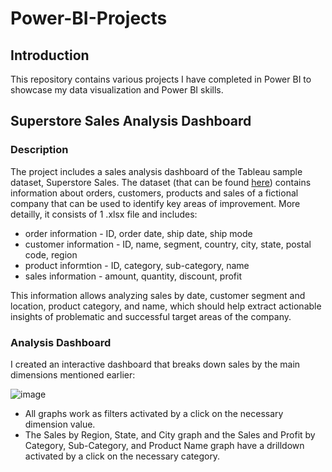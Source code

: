 # Power-BI-Projects

## Introduction

This repository contains various projects I have completed in Power BI to showcase my data visualization and Power BI skills.

## Superstore Sales Analysis Dashboard

### Description

The project includes a sales analysis dashboard of the Tableau sample dataset, Superstore Sales. The dataset (that can be found [here](https://public.tableau.com/app/learn/sample-data)) contains information about orders, customers, products and sales of a fictional company that can be used to identify key areas of improvement. More detailly, it consists of 1 .xlsx file and includes:

* order information - ID, order date, ship date, ship mode
* customer information - ID, name, segment, country, city, state, postal code, region
* product informtion - ID, category, sub-category, name
* sales information - amount, quantity, discount, profit

This information allows analyzing sales by date, customer segment and location, product category, and name, which should help extract actionable insights of problematic and successful target areas of the company.

### Analysis Dashboard

I created an interactive dashboard that breaks down sales by the main dimensions mentioned earlier:

![image](https://github.com/user-attachments/assets/26a0a753-ceec-45df-a546-e099613014db)

* All graphs work as filters activated by a click on the necessary dimension value.
* The Sales by Region, State, and City graph and the Sales and Profit by Category, Sub-Category, and Product Name graph have a drilldown activated by a click on the necessary category.

